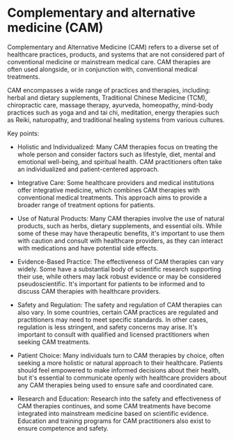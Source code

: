 # Complementary and alternative medicine (CAM)

Complementary and Alternative Medicine (CAM) refers to a diverse set of healthcare practices, products, and systems that are not considered part of conventional medicine or mainstream medical care. CAM therapies are often used alongside, or in conjunction with, conventional medical treatments. 

CAM encompasses a wide range of practices and therapies, including: herbal and dietary supplements, Traditional Chinese Medicine (TCM), chiropractic care, massage therapy, ayurveda, homeopathy, mind-body practices such as yoga and and tai chi, meditation, energy therapies such as Reiki, naturopathy, and traditional healing systems from various cultures.

Key points:

* Holistic and Individualized: Many CAM therapies focus on treating the whole person and consider factors such as lifestyle, diet, mental and emotional well-being, and spiritual health. CAM practitioners often take an individualized and patient-centered approach.

* Integrative Care: Some healthcare providers and medical institutions offer integrative medicine, which combines CAM therapies with conventional medical treatments. This approach aims to provide a broader range of treatment options for patients.

* Use of Natural Products: Many CAM therapies involve the use of natural products, such as herbs, dietary supplements, and essential oils. While some of these may have therapeutic benefits, it's important to use them with caution and consult with healthcare providers, as they can interact with medications and have potential side effects.

* Evidence-Based Practice: The effectiveness of CAM therapies can vary widely. Some have a substantial body of scientific research supporting their use, while others may lack robust evidence or may be considered pseudoscientific. It's important for patients to be informed and to discuss CAM therapies with healthcare providers.

* Safety and Regulation: The safety and regulation of CAM therapies can also vary. In some countries, certain CAM practices are regulated and practitioners may need to meet specific standards. In other cases, regulation is less stringent, and safety concerns may arise. It's important to consult with qualified and licensed practitioners when seeking CAM treatments.

* Patient Choice: Many individuals turn to CAM therapies by choice, often seeking a more holistic or natural approach to their healthcare. Patients should feel empowered to make informed decisions about their health, but it's essential to communicate openly with healthcare providers about any CAM therapies being used to ensure safe and coordinated care.

* Research and Education: Research into the safety and effectiveness of CAM therapies continues, and some CAM treatments have become integrated into mainstream medicine based on scientific evidence. Education and training programs for CAM practitioners also exist to ensure competence and safety.
